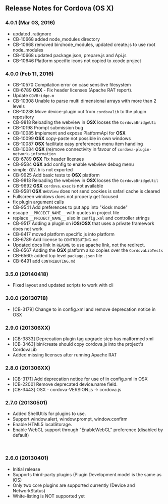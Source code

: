 <!--
#
# Licensed to the Apache Software Foundation (ASF) under one
# or more contributor license agreements.  See the NOTICE file
# distributed with this work for additional information
# regarding copyright ownership.  The ASF licenses this file
# to you under the Apache License, Version 2.0 (the
# "License"); you may not use this file except in compliance
# with the License.  You may obtain a copy of the License at
# 
# http://www.apache.org/licenses/LICENSE-2.0
# 
# Unless required by applicable law or agreed to in writing,
# software distributed under the License is distributed on an
# "AS IS" BASIS, WITHOUT WARRANTIES OR CONDITIONS OF ANY
#  KIND, either express or implied.  See the License for the
# specific language governing permissions and limitations
# under the License.
#
-->
## Release Notes for Cordova (OS X) ##
 
### 4.0.1 (Mar 03, 2016)
* updated .ratignore
* CB-10668 added node_modules directory
* CB-10668 removed bin/node_modules, updated create.js to use root node_modules
* CB-10668 updated package.json, prepare.js and Api.js
* CB-10646 Platform specific icons not copied to xcode project

### 4.0.0 (Feb 11, 2016)
* CB-10570 Compilation error on case sensitive filesystem
* CB-6789 **OSX** - Fix header licenses (Apache RAT report).
* Update `CDVBridge.m`
* CB-10308 Unable to parse multi dimensional arrays with more than 2 levels
* CB-10238 Move device-plugin out from `cordovalib` to the plugin repository
* CB-9818 Reloading the webview in **OSX** looses the `CordovaBridgeUti`
* CB-10198 Prompt submission bug
* CB-10085 Implement and expose PlatformApi for **OSX**
* CB-10099 **OSX** copy-paste not possible in own windows
* CB-10087 **OSX** facilitate easy preferences menu item handling
* CB-10084 **OSX** (re)move connectivity in favour of `cordova-plugin-network-information`
* CB-6789 **OSX** Fix header licenses 
* CB-9584 **OSX** add config to enable webview debug menu
* simple: `CDV.h` is not exported
* CB-9925 Add basic tests to **OSX** platform
* CB-9818 Reloading the webview in **OSX** looses the `CordovaBridgeUtil`
* CB-9692 **OSX** `cordova.exec` is not available
* CB-9581 **OSX** `WebView` does not send cookies is safari cache is cleared 
* Fullscreen windows does not properly get focused
* fix plugin argument calls
* CB-9541 Add preferences to put app into "kiosk mode"
* escape `__PROJECT_NAME__` with quotes in project file
* replace `__PROJECT_NAME__` also in `config.xml` and controller strings
* CB-9517 Adding a plugin on **iOS/OSX** that uses a private framework does not work 
* CB-8417 moved platform specific js into platform
* CB-6789 Add license to `CONTRIBUTING.md`
* Updated docs link in `README` to use apache link, not the redirect.
* CB-6567 Adding the **OSX** platform also copies over the `CordovaLibTests`
* CB-6560: added top level `package.json` file
* CB-6491 add `CONTRIBUTING.md`


### 3.5.0 (20140418) ###
* Fixed layout and updated scripts to work with cli

### 3.0.0 (20130718) ###

* [CB-3179] Change <plugin> to <feature> in config.xml and remove deprecation notice in OSX

### 2.9.0 (201306XX) ###

* [CB-3833] Deprecation plugin tag upgrade step has malformed xml
* [CB-3463] bin/create should copy cordova.js into the project's CordovaLib
* Added missing licenses after running Apache RAT

### 2.8.0 (201306XX) ###

* [CB-3171] Add deprecation notice for use of <plugin> in config.xml in OSX
* [CB-2200] Remove deprecated device.name field.
* [CB-3443] OSX - cordova-VERSION.js -> cordova.js

### 2.7.0 (20130501) ###

* Added ShellUtils for plugins to use.
* Support window.alert, window.prompt, window.confirm
* Enable HTML5 localStorage.
* Enable WebGL support through "EnableWebGL" preference (disabled by default)

<br />

### 2.6.0 (20130401) ###
* Initial release
* Supports third-party plugins (Plugin Development model is the same as iOS)
* Only two core plugins are supported currently (Device and NetworkStatus)
* White-listing is NOT supported yet
<br />

